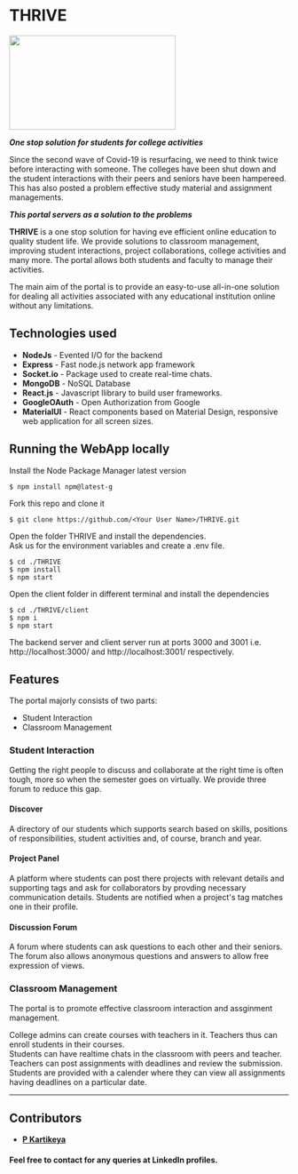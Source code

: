 # THRIVE

<img src="https://upload.wikimedia.org/wikipedia/commons/thumb/c/c9/Microsoft_Office_Teams_%282018%E2%80%93present%29.svg/1200px-Microsoft_Office_Teams_%282018%E2%80%93present%29.svg.png" width="300px" height="170px" align="center"/>

**_One stop solution for students for college activities_**

Since the second wave of Covid-19 is resurfacing, we need to think twice before interacting with someone. The colleges have been shut down and the student interactions with their peers and seniors have been hampereed. This has also posted a problem effective study material and assignment managements.

**_This portal servers as a solution to the problems_**

<!-- The portal enables students to discover the students in the college who share common interests, post projects open for collaboration and ask questions about college.
It also has a classroom management system where teachers and students activities can be managed, teachers can post, study materials and assignments,which the students can submit before given deadlines. Classroom also has the facility to chat in realtime. -->

**THRIVE** is a one stop solution for having eve efficient online education to quality student life. We provide solutions to classroom management, improving student interactions, project collaborations, college activities and many more. The portal allows both students and faculty to manage their activities.

The main aim of the portal is to provide an easy-to-use all-in-one solution for dealing all activities associated with any educational institution online without any limitations.

## Technologies used

- **NodeJs** -      Evented I/O for the backend
- **Express** -     Fast node.js network app framework
- **Socket.io** -   Package used to create real-time chats.
- **MongoDB** -     NoSQL Database
- **React.js** -    Javascript llibrary to build user frameworks.
- **GoogleOAuth** - Open Authorization from Google
- **MaterialUI** -  React components based on Material Design, responsive web application for all screen sizes.

## Running the WebApp locally

Install the Node Package Manager latest version

```
$ npm install npm@latest-g
```

Fork this repo and clone it

```
$ git clone https://github.com/<Your User Name>/THRIVE.git
```

Open the folder THRIVE and install the dependencies.<br/>
Ask us for the environment variables and create a .env file.

```
$ cd ./THRIVE
$ npm install
$ npm start
```

Open the client folder in different terminal and install the dependencies

```
$ cd ./THRIVE/client
$ npm i
$ npm start
```

The backend server and client server run at ports 3000 and 3001 i.e. http://localhost:3000/ and http://localhost:3001/ respectively.


## Features

The portal majorly consists of two parts:

- Student Interaction
- Classroom Management

### Student Interaction

Getting the right people to discuss and collaborate at the right time is often tough, more so when the semester goes on virtually.
We provide three forum to reduce this gap.

#### Discover

A directory of our students which supports search based on skills, positions of responsibilities, student activities and, of course, branch and year.

#### Project Panel

A platform where students can post there projects with relevant details and supporting tags and ask for collaborators by provding necessary communication details. Students are notified when a project's tag matches one in their profile.

#### Discussion Forum

A forum where students can ask questions to each other and their seniors. The forum also allows anonymous questions and answers to allow free expression of views.

### Classroom Management

The portal is to promote effective classroom interaction and assginment management.

College admins can create courses with teachers in it. Teachers thus can enroll students in their courses. <br/>
Students can have realtime chats in the classroom with peers and teacher. Teachers can post assignments with deadlines and review the submission. Students are provided with a calender where they can view all assignments having deadlines on a particular date.

<hr/>





## Contributors

- **[P Kartikeya](https://www.linkedin.com/in/kartikeya-pochampalli-29a0a319b/)**


#### Feel free to contact for any queries at LinkedIn profiles.

